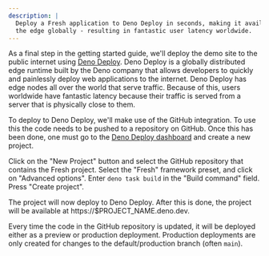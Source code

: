 ```yaml
---
description: |
  Deploy a Fresh application to Deno Deploy in seconds, making it available on
  the edge globally - resulting in fantastic user latency worldwide.
---
```


As a final step in the getting started guide, we'll deploy the demo site to the
public internet using [Deno Deploy][deno-deploy]. Deno Deploy is a globally
distributed edge runtime built by the Deno company that allows developers to
quickly and painlessly deploy web applications to the internet. Deno Deploy has
edge nodes all over the world that serve traffic. Because of this, users
worldwide have fantastic latency because their traffic is served from a server
that is physically close to them.

To deploy to Deno Deploy, we'll make use of the GitHub integration. To use this
the code needs to be pushed to a repository on GitHub. Once this has been done,
one must go to the [Deno Deploy dashboard][deno-deploy-dashboard] and create a
new project.

Click on the "New Project" button and select the GitHub repository that contains
the Fresh project. Select the "Fresh" framework preset, and click on "Advanced
options". Enter `deno task build` in the "Build command" field. Press "Create
project".

The project will now deploy to Deno Deploy. After this is done, the project will
be available at https://$PROJECT_NAME.deno.dev.

Every time the code in the GitHub repository is updated, it will be deployed
either as a preview or production deployment. Production deployments are only
created for changes to the default/production branch (often `main`).

[deno-deploy]: https://deno.com/deploy
[deno-deploy-dashboard]: https://dash.deno.com/projects
